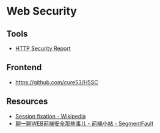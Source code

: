 # Web Security


## Tools

- [HTTP Security Report](https://httpsecurityreport.com/)


## Frontend

- https://github.com/cure53/H5SC


## Resources

- [Session fixation - Wikipedia](https://en.wikipedia.org/wiki/Session_fixation)
- [聊一聊WEB前端安全那些事儿 - 前端小站 - SegmentFault](https://segmentfault.com/a/1190000006672214)
